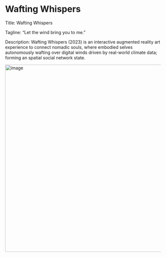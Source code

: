 # Wafting Whispers

Title: Wafting Whispers

Tagline: “Let the wind bring you to me.”

Description: 
Wafting Whispers (2023) is an interactive augmented reality art experience to connect nomadic souls, where embodied selves autonomously wafting over digital winds driven by real-world climate data; forming an spatial social network state.


<img width="606" alt="image" src="https://github.com/holoi/whisperintothewind/assets/2534431/76e85a21-6b51-4050-abd9-4a9ff46e308f">
